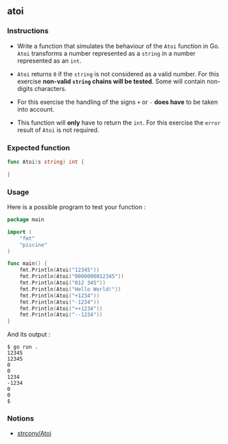 ## atoi

### Instructions

- Write a function that simulates the behaviour of the `Atoi` function in Go. `Atoi` transforms a number represented as a `string` in a number represented as an `int`.

- `Atoi` returns `0` if the `string` is not considered as a valid number. For this exercise **non-valid `string` chains will be tested**. Some will contain non-digits characters.

- For this exercise the handling of the signs `+` or `-` **does have** to be taken into account.

- This function will **only** have to return the `int`. For this exercise the `error` result of `Atoi` is not required.

### Expected function

```go
func Atoi(s string) int {

}
```

### Usage

Here is a possible program to test your function :

```go
package main

import (
	"fmt"
	"piscine"
)

func main() {
	fmt.Println(Atoi("12345"))
	fmt.Println(Atoi("0000000012345"))
	fmt.Println(Atoi("012 345"))
	fmt.Println(Atoi("Hello World!"))
	fmt.Println(Atoi("+1234"))
	fmt.Println(Atoi("-1234"))
	fmt.Println(Atoi("++1234"))
	fmt.Println(Atoi("--1234"))
}
```

And its output :

```console
$ go run .
12345
12345
0
0
1234
-1234
0
0
$
```

### Notions

- [strconv/Atoi](https://golang.org/pkg/strconv/#Atoi)